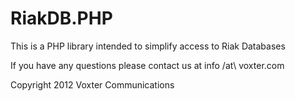 RiakDB.PHP
==========

This is a PHP library intended to simplify access to Riak Databases

If you have any questions please contact us at info /at\ voxter.com

Copyright 2012 Voxter Communications
